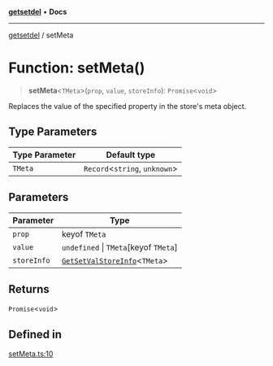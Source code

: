 [**getsetdel**](../README.md) • **Docs**

---

[getsetdel](../README.md) / setMeta

# Function: setMeta()

> **setMeta**\<`TMeta`\>(`prop`, `value`, `storeInfo`): `Promise`\<`void`\>

Replaces the value of the specified property in the store's meta object.

## Type Parameters

| Type Parameter | Default type                    |
| -------------- | ------------------------------- |
| `TMeta`        | `Record`\<`string`, `unknown`\> |

## Parameters

| Parameter   | Type                                                                   |
| ----------- | ---------------------------------------------------------------------- |
| `prop`      | keyof `TMeta`                                                          |
| `value`     | `undefined` \| `TMeta`\[keyof `TMeta`\]                                |
| `storeInfo` | [`GetSetValStoreInfo`](../interfaces/GetSetValStoreInfo.md)\<`TMeta`\> |

## Returns

`Promise`\<`void`\>

## Defined in

[setMeta.ts:10](https://github.com/ericvera/getsetdel/blob/main/src/setMeta.ts#L10)
